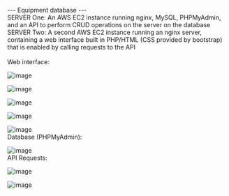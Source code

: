 --- Equipment database ---
</br>
SERVER One:
An AWS EC2 instance running nginx, MySQL, PHPMyAdmin, and an API to perform CRUD operations on the server on the database
</br>
SERVER Two:
A second AWS EC2 instance running an nginx server, containing a web interface built in PHP/HTML (CSS provided by bootstrap) that is enabled by calling requests to the API
</br>
</br>
Web interface:
 
![image](https://github.com/austin19moore/Equipment/assets/80301847/7cac11f5-873a-4cb1-8c12-91b6a474442a)

![image](https://github.com/austin19moore/Equipment/assets/80301847/82caf127-f0a7-4617-9979-bd0431d59fc3)

![image](https://github.com/austin19moore/Equipment/assets/80301847/3a5e52a2-c643-4cb2-8e89-7ebfff55292d)

![image](https://github.com/austin19moore/Equipment/assets/80301847/70bcecb9-114d-4c5c-8dc3-ac3794e46d37)

![image](https://github.com/austin19moore/Equipment/assets/80301847/89273f1a-4ea8-4841-98ae-d5d42ac33682)
</br>
Database (PHPMyAdmin):

![image](https://github.com/austin19moore/Equipment/assets/80301847/b074c5bd-9c09-4b91-b0cc-be26f38c07d5)
</br>
API Requests:

![image](https://github.com/austin19moore/Equipment/assets/80301847/20373e4e-dc8f-4e2a-a3a5-8b917c3298a4)

![image](https://github.com/austin19moore/Equipment/assets/80301847/712d75a7-a8eb-43bd-a4a5-55479b8f6a1d)
